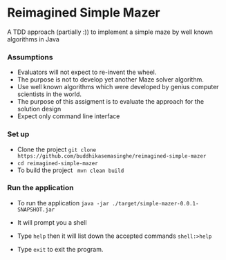 # Reimagined Simple Mazer
A TDD approach (partially :)) to implement a simple maze by well known algorithms in Java 

### Assumptions
* Evaluators will not expect to re-invent the wheel.
* The purpose is not to develop yet another Maze solver algorithm.
* Use well known algorithms which were developed by genius computer scientists in the world.
* The purpose of this assigment is to evaluate the approach for the solution design
* Expect only command line interface

### Set up
* Clone the project `git clone https://github.com/buddhikasemasinghe/reimagined-simple-mazer `
* `cd reimagined-simple-mazer`
* To build the project
    ` mvn clean build`

### Run the application
* To run the application
 `java -jar ./target/simple-mazer-0.0.1-SNAPSHOT.jar`
 
 * It will prompt you a shell
 * Type `help` then it will list down the accepted commands
  `shell:>help`
  * Type `exit` to exit the program.
